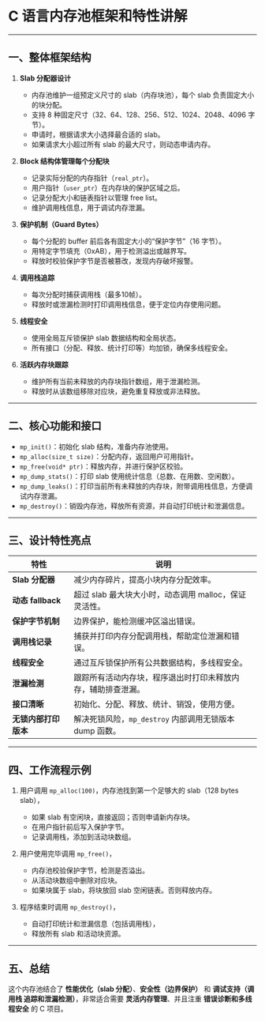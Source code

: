 # C 语言内存池框架和特性讲解

---

## 一、整体框架结构

1. **Slab 分配器设计**

   * 内存池维护一组预定义尺寸的 slab（内存块池），每个 slab 负责固定大小的块分配。
   * 支持 8 种固定尺寸（32、64、128、256、512、1024、2048、4096 字节）。
   * 申请时，根据请求大小选择最合适的 slab。
   * 如果请求大小超过所有 slab 的最大尺寸，则动态申请内存。

2. **Block 结构体管理每个分配块**

   * 记录实际分配的内存指针（`real_ptr`）。
   * 用户指针（`user_ptr`）在内存块的保护区域之后。
   * 记录分配大小和链表指针以管理 free list。
   * 维护调用栈信息，用于调试内存泄漏。

3. **保护机制（Guard Bytes）**

   * 每个分配的 buffer 前后各有固定大小的“保护字节”（16 字节）。
   * 用特定字节填充（0xAB），用于检测溢出或越界写。
   * 释放时校验保护字节是否被篡改，发现内存破坏报警。

4. **调用栈追踪**

   * 每次分配时捕获调用栈（最多10帧）。
   * 释放时或泄漏检测时打印调用栈信息，便于定位内存使用问题。

5. **线程安全**

   * 使用全局互斥锁保护 slab 数据结构和全局状态。
   * 所有接口（分配、释放、统计打印等）均加锁，确保多线程安全。

6. **活跃内存块跟踪**

   * 维护所有当前未释放的内存块指针数组，用于泄漏检测。
   * 释放时从该数组移除对应块，避免重复释放或非法释放。

---

## 二、核心功能和接口

* `mp_init()`：初始化 slab 结构，准备内存池使用。
* `mp_alloc(size_t size)`：分配内存，返回用户可用指针。
* `mp_free(void* ptr)`：释放内存，并进行保护区校验。
* `mp_dump_stats()`：打印 slab 使用统计信息（总数、在用数、空闲数）。
* `mp_dump_leaks()`：打印当前所有未释放的内存块，附带调用栈信息，方便调试内存泄漏。
* `mp_destroy()`：销毁内存池，释放所有资源，并自动打印统计和泄漏信息。

---

## 三、设计特性亮点

| 特性              | 说明                                    |
| --------------- | ------------------------------------- |
| **Slab 分配器**    | 减少内存碎片，提高小块内存分配效率。                    |
| **动态 fallback** | 超过 slab 最大块大小时，动态调用 malloc，保证灵活性。     |
| **保护字节机制**      | 边界保护，能检测缓冲区溢出错误。                      |
| **调用栈记录**       | 捕获并打印内存分配调用栈，帮助定位泄漏和错误。               |
| **线程安全**        | 通过互斥锁保护所有公共数据结构，多线程安全。                |
| **泄漏检测**        | 跟踪所有活动内存块，程序退出时打印未释放内存，辅助排查泄漏。        |
| **接口清晰**        | 初始化、分配、释放、统计、销毁，使用方便。                 |
| **无锁内部打印版本**    | 解决死锁风险，`mp_destroy` 内部调用无锁版本 dump 函数。 |

---

## 四、工作流程示例

1. 用户调用 `mp_alloc(100)`，内存池找到第一个足够大的 slab（128 bytes slab），

   * 如果 slab 有空闲块，直接返回；否则申请新内存块。
   * 在用户指针前后写入保护字节。
   * 记录调用栈，添加到活动块数组。

2. 用户使用完毕调用 `mp_free()`，

   * 内存池校验保护字节，检测是否溢出。
   * 从活动块数组中删除对应块。
   * 如果块属于 slab，将块放回 slab 空闲链表。否则释放内存。

3. 程序结束时调用 `mp_destroy()`，

   * 自动打印统计和泄漏信息（包括调用栈），
   * 释放所有 slab 和活动块资源。

---

## 五、总结

这个内存池结合了 **性能优化（slab 分配）**、**安全性（边界保护）** 和 **调试支持（调用栈
追踪和泄漏检测）**，非常适合需要 **灵活内存管理**、并且注重 **错误诊断和多线程安全** 的 C 项目。
